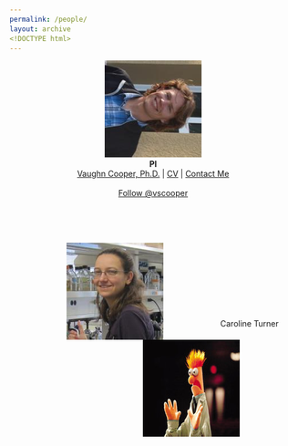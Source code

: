 ```yaml
---
permalink: /people/
layout: archive
<!DOCTYPE html>
---
```

<html>
  <head>
    <link rel="stylesheet" type="text/css" href="css/leftindent.css">
    </head>

  <p align="center">
    <img src="/images/CooperHeadshot.jpeg" />
    <br>
    <b>PI</b>
    <br>
    <a href="/people/VaughnCooper/">Vaughn Cooper, Ph.D.</a> |
    <a href="/cooper-bio">CV</a> |
    <a href="mailto:vaughn.cooper@pitt.edu">Contact Me</a><br><br>
    <a href="https://twitter.com/vscooper" class="twitter-follow-button" data-show-count="false">Follow @vscooper</a><script async  src="//platform.twitter.com/widgets.js" charset="utf-8"></script>
  </p>
  <br><br><br>


  <p>
    <img src="/images/turner.jpeg.jpg" align="left" hspace="100">
    <img src="/images/beakerhands.jpg" align="right" hspace="100">
  </p>
  <br><br><br><br><br><br><br>

  <div class="leftindent">
    <p> 
      Caroline Turner
    </p>
  </div>
</html>
